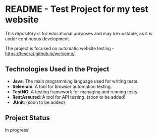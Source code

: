 # README - Test Project for my test website

This repository is for educational purposes and may be unstable, as it is under continuous development.

The project is focused on automatic website testing - https://teserat.github.io/welcome/.

## Technologies Used in the Project

- **Java**: The main programming language used for writing tests.
- **Selenium**: A tool for browser automation testing.
- **TestNG**: A testing framework for managing and running tests.
- **RestAssured**: A tool for API testing.  (soon to be added)
- **JUnit**:   (soon to be added)

## Project Status

In progress!



